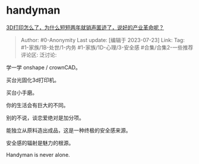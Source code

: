 # handyman
[3D打印怎么了，为什么短短两年就销声匿迹了，说好的产业革命呢？](https://www.zhihu.com/question/267615891/answer/3131616864)

> Author: #0-Anonymity
> Last update: [编辑于 2023-07-23]
> Link:
> Tag: #1-家族/1B-处世/1-内务 #1-家族/1D-心理/3-安全感 #合集/合集2-一些推荐 
> 评论区:
> 泛讨论:

学一学 onshape / crownCAD。

买台光固化3d打印机。

买台小手磨。

你的生活会有巨大的不同。

别的不说，谈恋爱绝对是加分项。

能独立从原料造出成品，这是一种终极的安全感来源。

安全感的辐射是魅力的根源。

Handyman is never alone.